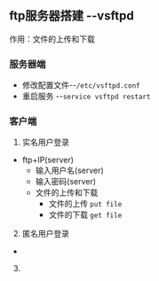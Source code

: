 ## ftp服务器搭建 --vsftpd
作用：文件的上传和下载
### 服务器端
+ 修改配置文件--`/etc/vsftpd.conf`
+ 重启服务 --`service vsftpd restart`
### 客户端
1. 实名用户登录
+ ftp+IP(server)
  + 输入用户名(server)
  + 输入密码(server)
  + 文件的上传和下载
    + 文件的上传 `put file`
    + 文件的下载 `get file`
2. 匿名用户登录
+ 
3. 
